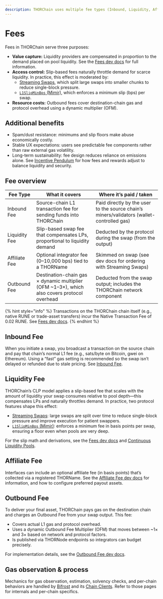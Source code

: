 ```yaml
---
description: THORChain uses multiple fee types (Inbound, Liquidity, Affiliate, and Outbound) to ensure fair value exchange and network sustainability.
---
```


# Fees

Fees in THORChain serve three purposes:

- **Value capture:** Liquidity providers are compensated in proportion to the demand placed on pool liquidity. See the [Fees dev docs](https://dev.thorchain.org/concepts/fees.html) for full information.
- **Access control:** Slip-based fees naturally throttle demand for scarce liquidity. In practice, this effect is moderated by:
  - [Streaming Swaps](https://dev.thorchain.org/swap-guide/streaming-swaps.html), which split large swaps into smaller chunks to reduce single-block pressure.
  - [`L1SlipMinBps` (Mimir)](https://dev.thorchain.org/mimir.html#swapping), which enforces a minimum slip (bps) per swap.
- **Resource costs:** Outbound fees cover destination-chain gas and protocol overhead using a dynamic multiplier (OFM).

## Additional benefits

- Spam/dust resistance: minimums and slip floors make abuse economically costly.
- Stable UX expectations: users see predictable fee components rather than raw external gas volatility.
- Long-term sustainability: fee design reduces reliance on emissions alone. See [Incentive Pendulum](https://docs.thorchain.org/thorchain-finance/incentive-pendulum) for how fees and rewards adjust to balance liquidity and security.

## Fee overview

| Fee Type      | What it covers                                                                              | Where it’s paid / taken                                                                   |
| ------------- | ------------------------------------------------------------------------------------------- | ----------------------------------------------------------------------------------------- |
| Inbound Fee   | Source-chain L1 transaction fee for sending funds into THORChain                            | Paid directly by the user to the source chain’s miners/validators (wallet-controlled gas) |
| Liquidity Fee | Slip-based swap fee that compensates LPs, proportional to liquidity demand                  | Deducted by the protocol during the swap (from the output)                                |
| Affiliate Fee | Optional integrator fee (0–10,000 bps) tied to a THORName                                   | Skimmed on swap (see dev docs for ordering with Streaming Swaps)                          |
| Outbound Fee  | Destination-chain gas × dynamic multiplier (OFM ~1–3×), which also covers protocol overhead | Deducted from the swap output; includes the THORChain network component                   |

{% hint style="info" %}
Transactions on the THORChain chain itself (e.g., native RUNE or trade-asset transfers) incur the Native Transaction Fee of 0.02 RUNE. See [Fees dev docs](https://dev.thorchain.org/concepts/fees.html#3-network-fee).
{% endhint %}

## Inbound Fee

When you initiate a swap, you broadcast a transaction on the source chain and pay that chain’s normal L1 fee (e.g., sats/byte on Bitcoin, gwei on Ethereum). Using a “fast” gas setting is recommended so the swap isn’t delayed or refunded due to stale pricing. See [Inbound Fee](https://dev.thorchain.org/concepts/fees.html#1-inbound-fee).

## Liquidity Fee

THORChain’s CLP model applies a slip-based fee that scales with the amount of liquidity your swap consumes relative to pool depth—this compensates LPs and naturally throttles demand. In practice, two protocol features shape this effect:

- [Streaming Swaps](https://dev.thorchain.org/swap-guide/streaming-swaps.html): large swaps are split over time to reduce single-block pressure and improve execution for patient swappers.
- [`L1SlipMinBps` (Mimir)](https://dev.thorchain.org/mimir.html#swapping): enforces a minimum fee in basis points per swap, ensuring a floor even when pools are very deep.

For the slip math and derivations, see the [Fees dev docs](https://dev.thorchain.org/concepts/fees.html) and [Continuous Liquidity Pools](https://docs.thorchain.org/thorchain-finance/continuous-liquidity-pools).

## Affiliate Fee

Interfaces can include an optional affiliate fee (in basis points) that’s collected via a registered THORName. See the [Affiliate Fee dev docs](https://dev.thorchain.org/concepts/fees.html#affiliate-fee) for information, and how to configure preferred payout assets.

## Outbound Fee

To deliver your final asset, THORChain pays gas on the destination chain and charges an Outbound Fee from your swap output. This fee:

- Covers actual L1 gas and protocol overhead.
- Uses a dynamic Outbound Fee Multiplier (OFM) that moves between ~1× and 3× based on network and protocol factors.
- Is published via THORNode endpoints so integrators can budget precisely.

For implementation details, see the [Outbound Fee dev docs](https://dev.thorchain.org/concepts/fees.html#4-outbound-fee).

## Gas observation & process

Mechanics for gas observation, estimation, solvency checks, and per-chain behaviors are handled by [Bifrost](https://dev.thorchain.org/bifrost/how-bifrost-works.html) and its [Chain Clients](https://dev.thorchain.org/chain-clients/index.html). Refer to those pages for internals and per-chain specifics.
